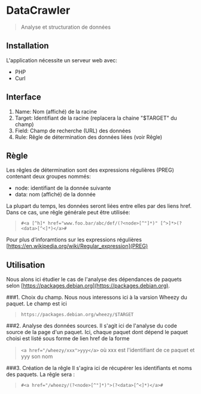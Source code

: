 DataCrawler
========

>Analyse et structuration de données

Installation
------------

L'application nécessite un serveur web avec:

* PHP
* Curl

Interface
---------

1. Name: Nom (affiché) de la racine
2. Target: Identifiant de la racine (replacera la chaine "$TARGET" du champ)
3. Field: Champ de recherche (URL) des données
4. Rule: Rêgle de détermination des données liées (voir Rêgle)

Règle
-----

Les rêgles de détermination sont des expressions régulières (PREG) contenant deux groupes nommés:

* node: identifiant de la donnée suivante
* data: nom (affiché) de la donnée

La plupart du temps, les données seront liées entre elles par des liens href. Dans ce cas, une rêgle générale peut être utilisée:

> `#<a [^h]* href="www.foo.bar/abc/def/(?<node>[^"]*)" [^>]*>(?<data>[^<]*)</a>#`

Pour plus d'inforamtions sur les expressions régulières [https://en.wikipedia.org/wiki/Regular_expression](PREG)

Utilisation
-----------

Nous alons ici étudier le cas de l'analyse des dépendances de paquets selon [https://packages.debian.org](https://packages.debian.org).

###1. Choix du champ.
Nous nous interessons ici à la varsion Wheezy du paquet. Le champ est ici 
>`https://packages.debian.org/wheezy/$TARGET`

###2. Analyse des données sources. 
Il s'agit ici de l'analyse du code source de la page d'un paquet. Ici, chaque paquet dont dépend le paquet choisi est listé sous forme de lien href de la forme 
>`<a href="/wheezy/xxx">yyy</a>` où xxx est l'identifiant de ce paquet et yyy son nom

###3. Création de la rêgle
Il s'agira ici de récupérer les identifiants et noms des paquets. La rêgle sera : 
>` #<a href="/wheezy/(?<node>[^"]*)">(?<data>[^<]*)</a># `


